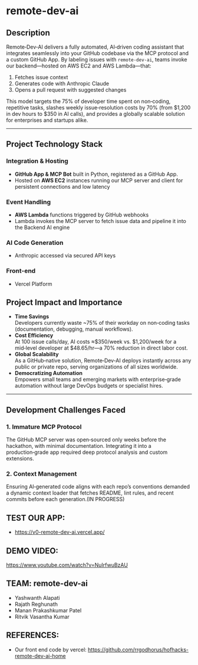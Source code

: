 # remote-dev-ai

## Description
Remote‑Dev‑AI delivers a fully automated, AI‑driven coding assistant that integrates seamlessly into your GitHub codebase via the MCP protocol and a custom GitHub App. By labeling issues with `remote-dev-ai`, teams invoke our backend—hosted on AWS EC2 and AWS Lambda—that:

1. Fetches issue context  
2. Generates code with Anthropic Claude  
3. Opens a pull request with suggested changes  

This model targets the 75% of developer time spent on non‑coding, repetitive tasks, slashes weekly issue‑resolution costs by 70% (from \$1,200 in dev hours to \$350 in AI calls), and provides a globally scalable solution for enterprises and startups alike.

---

## Project Technology Stack

### Integration & Hosting
- **GitHub App & MCP Bot** built in Python, registered as a GitHub App. 
- Hosted on **AWS EC2** instances running our MCP server and client for persistent connections and low latency  

### Event Handling
- **AWS Lambda** functions triggered by GitHub webhooks  
- Lambda invokes the MCP server to fetch issue data and pipeline it into the Backend AI engine  

### AI Code Generation
- Anthropic accessed via secured API keys
### Front-end
- Vercel Platform


## Project Impact and Importance

- **Time Savings**  
  Developers currently waste ~75% of their workday on non‑coding tasks (documentation, debugging, manual workflows).  
- **Cost Efficiency**  
  At 100 issue calls/day, AI costs ≈\$350/week vs. \$1,200/week for a mid‑level developer at \$48.65/hr—a 70% reduction in direct labor cost.  
- **Global Scalability**  
  As a GitHub‑native solution, Remote‑Dev‑AI deploys instantly across any public or private repo, serving organizations of all sizes worldwide.  
- **Democratizing Automation**  
  Empowers small teams and emerging markets with enterprise‑grade automation without large DevOps budgets or specialist hires.  

---

## Development Challenges Faced

### 1. Immature MCP Protocol
The GitHub MCP server was open‑sourced only weeks before the hackathon, with minimal documentation. Integrating it into a production‑grade app required deep protocol analysis and custom extensions.

### 2. Context Management
Ensuring AI‑generated code aligns with each repo’s conventions demanded a dynamic context loader that fetches README, lint rules, and recent commits before each generation.(IN PROGRESS)


## TEST OUR APP:
- https://v0-remote-dev-ai.vercel.app/

## DEMO VIDEO:
https://www.youtube.com/watch?v=NuIrfwuBzAU

## TEAM: remote-dev-ai
- Yashwanth Alapati
- Rajath Reghunath
- Manan Prakashkumar Patel
- Ritvik Vasantha Kumar


## REFERENCES:
- Our front end code by vercel: https://github.com/rrgodhorus/hofhacks-remote-dev-ai-home

